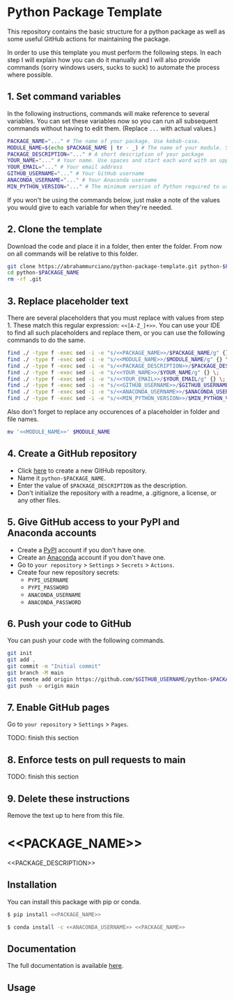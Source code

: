 # Python Package Template

This repository contains the basic structure for a python package as well as some useful GitHub actions for maintaining the package.

In order to use this template you must perform the following steps. In each step I will explain how you can do it manually and I will also provide commands (sorry windows users, sucks to suck) to automate the process where possible.

## 1. Set command variables

In the following instructions, commands will make reference to several variables. You can set these variables now so you can run all subsequent commands without having to edit them. (Replace `...` with actual values.)

```sh
PACKAGE_NAME="..." # The name of your package. Use kebab-case.
MODULE_NAME=$(echo $PACKAGE_NAME | tr - _) # The name of your module. Should be the package name in snake_case.
PACKAGE_DESCRIPTION="..." # A short description of your package
YOUR_NAME="..." # Your name. Use spaces and start each word with an uppercase letter
YOUR_EMAIL="..." # Your email address
GITHUB_USERNAME="..." # Your GitHub username
ANACONDA_USERNAME="..." # Your Anaconda username
MIN_PYTHON_VERSION="..." # The minimum version of Python required to use this package
```

If you won't be using the commands below, just make a note of the values you would give to each variable for when they're needed.

## 2. Clone the template

Download the code and place it in a folder, then enter the folder. From now on all commands will be relative to this folder.

```sh
git clone https://abrahammurciano/python-package-template.git python-$PACKAGE_NAME
cd python-$PACKAGE_NAME
rm -rf .git
```

## 3. Replace placeholder text

There are several placeholders that you must replace with values from step 1. These match this regular expression: `<<[A-Z_]+>>`. You can use your IDE to find all such placeholders and replace them, or you can use the following commands to do the same.

```sh
find ./ -type f -exec sed -i -e "s/<<PACKAGE_NAME>>/$PACKAGE_NAME/g" {} \;
find ./ -type f -exec sed -i -e "s/<<MODULE_NAME>>/$MODULE_NAME/g" {} \;
find ./ -type f -exec sed -i -e "s/<<PACKAGE_DESCRIPTION>>/$PACKAGE_DESCRIPTION/g" {} \;
find ./ -type f -exec sed -i -e "s/<<YOUR_NAME>>/$YOUR_NAME/g" {} \;
find ./ -type f -exec sed -i -e "s/<<YOUR_EMAIL>>/$YOUR_EMAIL/g" {} \;
find ./ -type f -exec sed -i -e "s/<<GITHUB_USERNAME>>/$GITHUB_USERNAME/g" {} \;
find ./ -type f -exec sed -i -e "s/<<ANACONDA_USERNAME>>/$ANACONDA_USERNAME/g" {} \;
find ./ -type f -exec sed -i -e "s/<<MIN_PYTHON_VERSION>>/$MIN_PYTHON_VERSION/g" {} \;
```

Also don't forget to replace any occurences of a placeholder in folder and file names.

```sh
mv '<<MODULE_NAME>>' $MODULE_NAME
```

## 4. Create a GitHub repository

- Click [here](https://github.com/new) to create a new GitHub repository.
- Name it `python-$PACKAGE_NAME`.
- Enter the value of `$PACKAGE_DESCRIPTION` as the description.
- Don't initialize the repository with a readme, a .gitignore, a license, or any other files.

## 5. Give GitHub access to your PyPI and Anaconda accounts

- Create a [PyPI](https://pypi.org/account/register/) account if you don't have one.
- Create an [Anaconda](https://anaconda.org/account/register) account if you don't have one.
- Go to `your repository` > `Settings` > `Secrets` > `Actions`.
- Create four new repository secrets:
	- `PYPI_USERNAME`
	- `PYPI_PASSWORD`
	- `ANACONDA_USERNAME`
	- `ANACONDA_PASSWORD`

## 6. Push your code to GitHub

You can push your code with the following commands.

```sh
git init
git add .
git commit -m "Initial commit"
git branch -M main
git remote add origin https://github.com/$GITHUB_USERNAME/python-$PACKAGE_NAME.git
git push -u origin main
```

## 7. Enable GitHub pages

Go to `your repository` > `Settings` > `Pages`.

TODO: finish this section

## 8. Enforce tests on pull requests to main

TODO: finish this section

## 9. Delete these instructions

Remove the text up to here from this file.

# <<PACKAGE_NAME>>
<<PACKAGE_DESCRIPTION>>

## Installation

You can install this package with pip or conda.
```sh
$ pip install <<PACKAGE_NAME>>
```
```sh
$ conda install -c <<ANACONDA_USERNAME>> <<PACKAGE_NAME>>
```

## Documentation

The full documentation is available [here](https://<<GITHUB_USERNAME>>.github.io/python-<<PACKAGE_NAME>>/<<PACKAGE_NAME>>).

## Usage
